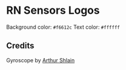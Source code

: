 # RN Sensors Logos

Background color: `#f6612c`
Text color: `#ffffff`

## Credits

Gyroscope by [Arthur Shlain](https://thenounproject.com/term/gyroscope/51888/)
